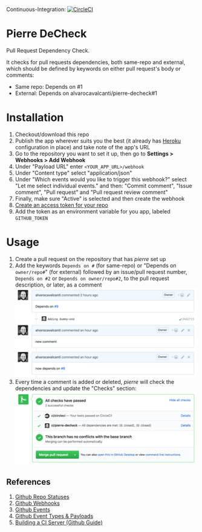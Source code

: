 Continuous-Integration: [![CircleCI](https://circleci.com/gh/alvarocavalcanti/pierre-decheck/tree/master.svg?style=svg)](https://circleci.com/gh/alvarocavalcanti/pierre-decheck/tree/master)

# Pierre DeCheck
Pull Request Dependency Check.

It checks for pull requests dependencies, both same-repo and external, which should be defined by keywords on either pull request's body or comments:

* Same repo: Depends on #1
* External: Depends on alvarocavalcanti/pierre-decheck#1

# Installation

1. Checkout/download this repo
1. Publish the app wherever suits you the best (it already has [Heroku](http://www.heroku.com) configuration in place) and take note of the app's URL
1. Go to the repository you want to set it up, then go to **Settings > Webhooks > Add Webhook**
1. Under "Payload URL" enter `<YOUR_APP_URL>/webhook`
1. Under "Content type" select "application/json"
1. Under "Which events would you like to trigger this webhook?" select "Let me select individual events." and then: "Commit comment", "Issue comment", "Pull request" and "Pull request review comment"
1. Finally, make sure "Active" is selected and then create the webhook
1. [Create an access token for your repo](https://help.github.com/articles/creating-a-personal-access-token-for-the-command-line/)
1. Add the token as an environment variable for you app, labeled `GITHUB_TOKEN`

# Usage

1. Create a pull request on the repository that has *pierre* set up
1. Add the keywords `Depends on #` (for same-repo) or "Depends on `owner/repo#`" (for external) followed by an issue/pull request number, `Depends on #2` or `Depends on owner/repo#2`, to the pull request description, or later, as a comment
![Pull Request Checks Example](pull_request_keywords.png)
1. Every time a comment is added or deleted, *pierre* will check the dependencies and update the "Checks" section:
![Pull Request Checks Example](pull_request_checks.png)

## References

1. [Github Repo Statuses](https://developer.github.com/v3/repos/statuses/#create-a-status)
1. [Github Webhooks](https://developer.github.com/webhooks/#delivery-headers)
1. [Github Events](https://developer.github.com/v3/activity/events/)
1. [Github Event Types & Payloads](https://developer.github.com/v3/activity/events/types/#pullrequestreviewcommentevent)
1. [Building a CI Server (Github Guide)](https://developer.github.com/v3/guides/building-a-ci-server/)
